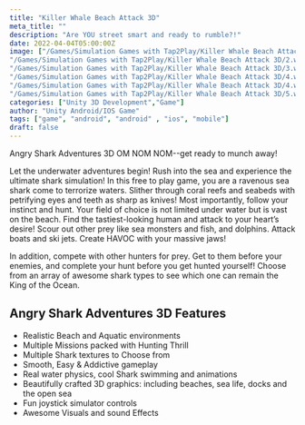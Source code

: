 ```yaml
---
title: "Killer Whale Beach Attack 3D"
meta_title: ""
description: "Are YOU street smart and ready to rumble?!"
date: 2022-04-04T05:00:00Z
image: ["/Games/Simulation Games with Tap2Play/Killer Whale Beach Attack 3D/1.webp",
"/Games/Simulation Games with Tap2Play/Killer Whale Beach Attack 3D/2.webp",
"/Games/Simulation Games with Tap2Play/Killer Whale Beach Attack 3D/3.webp",
"/Games/Simulation Games with Tap2Play/Killer Whale Beach Attack 3D/4.webp",
"/Games/Simulation Games with Tap2Play/Killer Whale Beach Attack 3D/4.webp",
"/Games/Simulation Games with Tap2Play/Killer Whale Beach Attack 3D/5.webp"]
categories: ["Unity 3D Development","Game"]
author: "Unity Android/IOS Game"
tags: ["game", "android", "android" , "ios", "mobile"]
draft: false
---
```


Angry Shark Adventures 3D
OM NOM NOM--get ready to munch away!

Let the underwater adventures begin! Rush into the sea and experience the ultimate shark simulation! In this free to play game, you are a ravenous sea shark come to terrorize waters. Slither through coral reefs and seabeds with petrifying eyes and teeth as sharp as knives! Most importantly, follow your instinct and hunt. Your field of choice is not limited under water but is vast on the beach. Find the tastiest-looking human and attack to your heart’s desire! Scour out other prey like sea monsters and fish, and dolphins. Attack boats and ski jets. Create HAVOC with your massive jaws!

In addition, compete with other hunters for prey. Get to them before your enemies, and complete your hunt before you get hunted yourself! Choose from an array of awesome shark types to see which one can remain the King of the Ocean.

## Angry Shark Adventures 3D Features

- Realistic Beach and Aquatic environments
- Multiple Missions packed with Hunting Thrill
- Multiple Shark textures to Choose from
- Smooth, Easy & Addictive gameplay
- Real water physics, cool Shark swimming and animations
- Beautifully crafted 3D graphics: including beaches, sea life, docks and the open sea
- Fun joystick simulator controls
- Awesome Visuals and sound Effects

